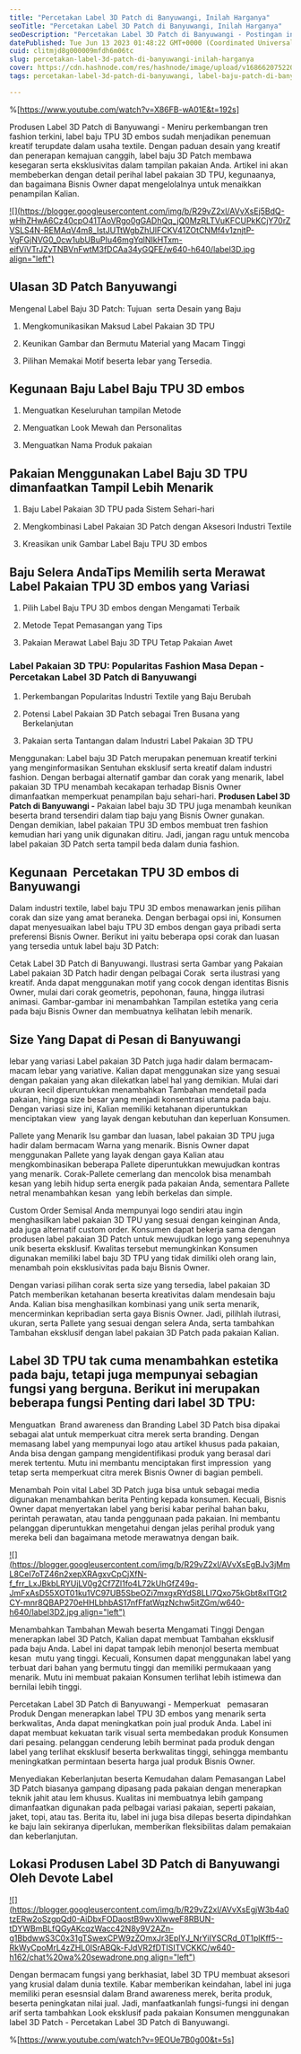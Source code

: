```yaml
---
title: "Percetakan Label 3D Patch di Banyuwangi, Inilah Harganya"
seoTitle: "Percetakan Label 3D Patch di Banyuwangi, Inilah Harganya"
seoDescription: "Percetakan Label 3D Patch di Banyuwangi - Postingan ini Ialah Review secara lengkap yang PT. Devote Labelindo bahas Perihal Jasa Produsen Label 3D"
datePublished: Tue Jun 13 2023 01:48:22 GMT+0000 (Coordinated Universal Time)
cuid: clitmjd8g000009mfdh6m06tc
slug: percetakan-label-3d-patch-di-banyuwangi-inilah-harganya
cover: https://cdn.hashnode.com/res/hashnode/image/upload/v1686620752208/0c8771d7-d3e7-408f-a40a-6ac5109c63a1.jpeg
tags: percetakan-label-3d-patch-di-banyuwangi, label-baju-patch-di-banyuwangi, label-baju-jersey-banyuwangi

---
```


%[https://www.youtube.com/watch?v=X86FB-wA01E&t=192s] 

Produsen Label 3D Patch di Banyuwangi - Meniru perkembangan tren fashion terkini, label baju TPU 3D embos sudah menjadikan penemuan kreatif terupdate dalam usaha textile. Dengan paduan desain yang kreatif dan penerapan kemajuan canggih, label baju 3D Patch membawa kesegaran serta eksklusivitas dalam tampilan pakaian Anda. Artikel ini akan membeberkan dengan detail perihal label pakaian 3D TPU, kegunaanya, dan bagaimana Bisnis Owner dapat mengelolalnya untuk menaikkan penampilan Kalian.

[![](https://blogger.googleusercontent.com/img/b/R29vZ2xl/AVvXsEj5BdQ-wHhZHwA6Cz40cpO41TAoVRgo0gGADhQq_jQ0MzRLTVuKFCUPkKCjY70rZVSLS4N-REMAqV4m8_IstJUTtWgbZhUlFCKV41ZOtCNMf4v1znjtP-VgFGjNVG0_0cw1ubUBuPIu46mgYqlNIkHTxm-eifViVTrJZyTNBVnFwtM3fDCAa34yGQFE/w640-h640/label3D.jpg align="left")](https://blogger.googleusercontent.com/img/b/R29vZ2xl/AVvXsEj5BdQ-wHhZHwA6Cz40cpO41TAoVRgo0gGADhQq_jQ0MzRLTVuKFCUPkKCjY70rZVSLS4N-REMAqV4m8_IstJUTtWgbZhUlFCKV41ZOtCNMf4v1znjtP-VgFGjNVG0_0cw1ubUBuPIu46mgYqlNIkHTxm-eifViVTrJZyTNBVnFwtM3fDCAa34yGQFE/s900/label3D.jpg)

## Ulasan 3D Patch Banyuwangi

Mengenal Label Baju 3D Patch: Tujuan  serta Desain yang Baju

1. Mengkomunikasikan Maksud Label Pakaian 3D TPU
    
2. Keunikan Gambar dan Bermutu Material yang Macam Tinggi
    
3. Pilihan Memakai Motif beserta lebar yang Tersedia.
    

## Kegunaan Baju Label Baju TPU 3D embos

1. Menguatkan Keseluruhan tampilan Metode
    
2. Menguatkan Look Mewah dan Personalitas
    
3. Menguatkan Nama Produk pakaian
    

## Pakaian Menggunakan Label Baju 3D TPU dimanfaatkan Tampil Lebih Menarik

1. Baju Label Pakaian 3D TPU pada Sistem Sehari-hari
    
2. Mengkombinasi Label Pakaian 3D Patch dengan Aksesori Industri Textile
    
3. Kreasikan unik Gambar Label Baju TPU 3D embos
    

## Baju Selera AndaTips Memilih serta Merawat Label Pakaian TPU 3D embos yang Variasi

1. Pilih Label Baju TPU 3D embos dengan Mengamati Terbaik
    
2. Metode Tepat Pemasangan yang Tips
    
3. Pakaian Merawat Label Baju 3D TPU Tetap Pakaian Awet
    

### Label Pakaian 3D TPU: Popularitas Fashion Masa Depan - Percetakan Label 3D Patch di Banyuwangi

1. Perkembangan Popularitas Industri Textile yang Baju Berubah
    
2. Potensi Label Pakaian 3D Patch sebagai Tren Busana yang Berkelanjutan
    
3. Pakaian serta Tantangan dalam Industri Label Pakaian 3D TPU
    

Menggunakan: Label baju 3D Patch merupakan penemuan kreatif terkini yang menginformasikan Sentuhan eksklusif serta kreatif dalam industri fashion. Dengan berbagai alternatif gambar dan corak yang menarik, label pakaian 3D TPU menambah kecakapan terhadap Bisnis Owner dimanfaatkan memperkuat penampilan baju sehari-hari. **Produsen Label 3D Patch di Banyuwangi -** Pakaian label baju 3D TPU juga menambah keunikan beserta brand tersendiri dalam tiap baju yang Bisnis Owner gunakan. Dengan demikian, label pakaian TPU 3D embos membuat tren fashion kemudian hari yang unik digunakan ditiru. Jadi, jangan ragu untuk mencoba label pakaian 3D Patch serta tampil beda dalam dunia fashion.

## Kegunaan  Percetakan TPU 3D embos di Banyuwangi

Dalam industri textile, label baju TPU 3D embos menawarkan jenis pilihan corak dan size yang amat beraneka. Dengan berbagai opsi ini, Konsumen dapat menyesuaikan label baju TPU 3D embos dengan gaya pribadi serta preferensi Bisnis Owner. Berikut ini yaitu beberapa opsi corak dan luasan yang tersedia untuk label baju 3D Patch:

Cetak Label 3D Patch di Banyuwangi. Ilustrasi serta Gambar yang Pakaian Label pakaian 3D Patch hadir dengan pelbagai Corak  serta ilustrasi yang kreatif. Anda dapat menggunakan motif yang cocok dengan identitas Bisnis Owner, mulai dari corak geometris, pepohonan, fauna, hingga ilutrasi animasi. Gambar-gambar ini menambahkan Tampilan estetika yang ceria pada baju Bisnis Owner dan membuatnya kelihatan lebih menarik.

## Size Yang Dapat di Pesan di Banyuwangi

lebar yang variasi Label pakaian 3D Patch juga hadir dalam bermacam-macam lebar yang variative. Kalian dapat menggunakan size yang sesuai dengan pakaian yang akan dilekatkan label hal yang demikian. Mulai dari ukuran kecil diperuntukkan menambahkan Tambahan mendetail pada pakaian, hingga size besar yang menjadi konsentrasi utama pada baju. Dengan variasi size ini, Kalian memiliki ketahanan diperuntukkan menciptakan view  yang layak dengan kebutuhan dan keperluan Konsumen.

Pallete yang Menarik Isu gambar dan luasan, label pakaian 3D TPU juga hadir dalam bermacam Warna yang menarik. Bisnis Owner dapat menggunakan Pallete yang layak dengan gaya Kalian atau mengkombinasikan beberapa Pallete diperuntukkan mewujudkan kontras yang menarik. Corak-Pallete cemerlang dan mencolok bisa menambah kesan yang lebih hidup serta energik pada pakaian Anda, sementara Pallete netral menambahkan kesan  yang lebih berkelas dan simple.

Custom Order Semisal Anda mempunyai logo sendiri atau ingin menghasilkan label pakaian 3D TPU yang sesuai dengan keinginan Anda, ada juga alternatif custom order. Konsumen dapat bekerja sama dengan produsen label pakaian 3D Patch untuk mewujudkan logo yang sepenuhnya unik beserta eksklusif. Kwalitas tersebut memungkinkan Konsumen digunakan memiliki label baju 3D TPU yang tidak dimiliki oleh orang lain, menambah poin eksklusivitas pada baju Bisnis Owner.

Dengan variasi pilihan corak serta size yang tersedia, label pakaian 3D Patch memberikan ketahanan beserta kreativitas dalam mendesain baju Anda. Kalian bisa menghasilkan kombinasi yang unik serta menarik, mencerminkan kepribadian serta gaya Bisnis Owner. Jadi, pilihlah ilutrasi, ukuran, serta Pallete yang sesuai dengan selera Anda, serta tambahkan Tambahan eksklusif dengan label pakaian 3D Patch pada pakaian Kalian.

## Label 3D TPU tak cuma menambahkan estetika pada baju, tetapi juga mempunyai sebagian fungsi yang berguna. Berikut ini merupakan beberapa fungsi Penting dari label 3D TPU:

Menguatkan  Brand awareness dan Branding Label 3D Patch bisa dipakai sebagai alat untuk memperkuat citra merek serta branding. Dengan memasang label yang mempunyai logo atau artikel khusus pada pakaian, Anda bisa dengan gampang mengidentifikasi produk yang berasal dari merek tertentu. Mutu ini membantu menciptakan first impression  yang tetap serta memperkuat citra merek Bisnis Owner di bagian pembeli.

Menambah Poin vital Label 3D Patch juga bisa untuk sebagai media digunakan menambahkan berita Penting kepada konsumen. Kecuali, Bisnis Owner dapat menyertakan label yang berisi kabar perihal bahan baku, perintah perawatan, atau tanda penggunaan pada pakaian. Ini membantu pelanggan diperuntukkan mengetahui dengan jelas perihal produk yang mereka beli dan bagaimana metode merawatnya dengan baik.

[![](https://blogger.googleusercontent.com/img/b/R29vZ2xl/AVvXsEgBJv3jMmL8CeI7oTZ46n2xepXRAgxvCpCjXfN-f_frr_LxJBkbLRYUjLV0g2Cf7Zl1fo4L72kUhGfZ49q-JmFxAsD55XOT01ku1VC97UB5SbeOZi7mxgxRYdS8LLl7Qxo75kGbt8xlTGt2CY-mnr8QBAP270eHHLbhbAS17nfFfatWqzNchw5itZGm/w640-h640/label3D2.jpg align="left")](https://blogger.googleusercontent.com/img/b/R29vZ2xl/AVvXsEgBJv3jMmL8CeI7oTZ46n2xepXRAgxvCpCjXfN-f_frr_LxJBkbLRYUjLV0g2Cf7Zl1fo4L72kUhGfZ49q-JmFxAsD55XOT01ku1VC97UB5SbeOZi7mxgxRYdS8LLl7Qxo75kGbt8xlTGt2CY-mnr8QBAP270eHHLbhbAS17nfFfatWqzNchw5itZGm/s900/label3D2.jpg)

Menambahkan Tambahan Mewah beserta Mengamati Tinggi Dengan menerapkan label 3D Patch, Kalian dapat membuat Tambahan eksklusif pada baju Anda. Label ini dapat tampak lebih menonjol beserta membuat kesan  mutu yang tinggi. Kecuali, Konsumen dapat menggunakan label yang terbuat dari bahan yang bermutu tinggi dan memiliki permukaaan yang menarik. Mutu ini membuat pakaian Konsumen terlihat lebih istimewa dan bernilai lebih tinggi.

Percetakan Label 3D Patch di Banyuwangi - Memperkuat   pemasaran Produk Dengan menerapkan label TPU 3D embos yang menarik serta berkwalitas, Anda dapat meningkatkan poin jual produk Anda. Label ini dapat membuat kekuatan tarik visual serta membedakan produk Konsumen dari pesaing. pelanggan cenderung lebih berminat pada produk dengan label yang terlihat eksklusif beserta berkwalitas tinggi, sehingga membantu meningkatkan permintaan beserta harga jual produk Bisnis Owner.

Menyediakan Keberlanjutan beserta Kemudahan dalam Pemasangan Label 3D Patch biasanya gampang dipasang pada pakaian dengan menerapkan teknik jahit atau lem khusus. Kualitas ini membuatnya lebih gampang dimanfaatkan digunakan pada pelbagai variasi pakaian, seperti pakaian, jaket, topi, atau tas. Berita itu, label ini juga bisa dilepas beserta dipindahkan ke baju lain sekiranya diperlukan, memberikan fleksibilitas dalam pemakaian dan keberlanjutan.

## Lokasi Produsen Label 3D Patch di Banyuwangi Oleh Devote Label

[![](https://blogger.googleusercontent.com/img/b/R29vZ2xl/AVvXsEgjW3b4a0tzERw2oSzgpQd0-AiDbxFODaostB9wvXIwweF8RBUN-tDYWBmBLfQGyAKcqzWacc42N8y9V2AZn-g1BbdwwS3C0x31gTSwexCPW9zZOmxJr3EplYJ_NrYiIYSCRd_0T1plKff5--RkWyCpoMrL4zZHL0ISrABQk-FJdVR2fDTISITVCKKC/w640-h162/chat%20wa%20sewadrone.png align="left")](https://wa.me/+6287838865004?text=Permisi%2C%20kak%20mau%20nanya%20tentang%20label%2C%20dapat%20informasi%20dari%20devotelabels.web.id)

Dengan bermacam fungsi yang berkhasiat, label 3D TPU membuat aksesori yang krusial dalam dunia textile. Kabar memberikan keindahan, label ini juga memiliki peran esesnsial dalam Brand awareness merek, berita produk, beserta peningkatan nilai jual. Jadi, manfaatkanlah fungsi-fungsi ini dengan arif serta tambahkan Look eksklusif pada pakaian Konsumen menggunakan label 3D Patch - Percetakan Label 3D Patch di Banyuwangi.

%[https://www.youtube.com/watch?v=9EOUe7B0g00&t=5s]